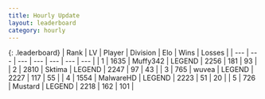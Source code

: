 ```yaml
---
title: Hourly Update
layout: leaderboard
category: hourly
---
```


{: .leaderboard}
| Rank | LV | Player | Division | Elo | Wins | Losses |
| --- | --- | --- | --- | --- | --- | --- |
| <span data-change="0">1</span> | 1635 | <span title="ID: 720567">Muffy342</span> | LEGEND | <span data-change="0">2256</span> | <span data-change="0">181</span> | <span data-change="0">93</span> |
| <span data-change="0">2</span> | 2810 | <span title="ID: 353063">Sktima</span> | LEGEND | <span data-change="12">2247</span> | <span data-change="2">97</span> | <span data-change="0">43</span> |
| <span data-change="0">3</span> | 765 | <span title="ID: 740957">wuvea</span> | LEGEND | <span data-change="0">2227</span> | <span data-change="0">117</span> | <span data-change="0">55</span> |
| <span data-change="0">4</span> | 1554 | <span title="ID: 261794">MalwareHD</span> | LEGEND | <span data-change="0">2223</span> | <span data-change="0">51</span> | <span data-change="0">20</span> |
| <span data-change="1">5</span> | 726 | <span title="ID: 611082">Mustard</span> | LEGEND | <span data-change="4">2218</span> | <span data-change="1">162</span> | <span data-change="0">101</span> |